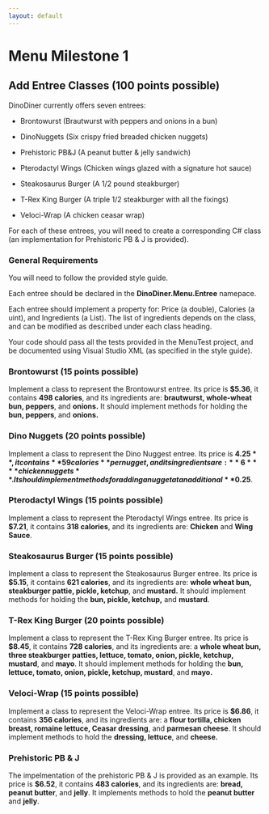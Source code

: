 ```yaml
---
layout: default
---
```


# Menu Milestone 1

## Add Entree Classes (100 points possible)

DinoDiner currently offers seven entrees:

* Brontowurst (Brautwurst with peppers and onions in a bun)

* DinoNuggets (Six crispy fried breaded chicken nuggets)

* Prehistoric PB&J (A peanut butter & jelly sandwich)

* Pterodactyl Wings (Chicken wings glazed with a signature hot sauce)

* Steakosaurus Burger (A 1/2 pound steakburger)

* T-Rex King Burger (A triple 1/2 steakburger with all the fixings)

* Veloci-Wrap (A chicken ceasar wrap)

For each of these entrees, you will need to create a corresponding C# class (an implementation for Prehistoric PB & J is provided).

### General Requirements

You will need to follow the provided style guide.

Each entree should be declared in the **DinoDiner.Menu.Entree** namepace.

Each entree should implement a property for: Price (a double), Calories (a uint), and Ingredients (a List<string>).  The list of ingredients depends on the class, and can be modified as described under each class heading.

Your code should pass all the tests  provided in the MenuTest project, and be documented using Visual Studio XML (as specified in the style guide).

### Brontowurst (15 points possible)

Implement a class to represent the Brontowurst entree.  Its price is **$5.36**, it contains **498 calories**, and its ingredients are: **brautwurst, whole-wheat bun, peppers**, and **onions.**  It should implement methods for holding the **bun, peppers**, and **onions.**

### Dino Nuggets (20 points possible)

Implement a class to represent the Dino Nuggest entree.  Its price is **$4.25**, it contains **59 calories** per nugget, and its ingredients are: **6** **chicken nuggets**.  It should implement methods for adding a nugget at an additional **$0.25**.

### Pterodactyl Wings (15 points possible)

Implement a class to represent the Pterodactyl Wings entree.  Its price is **$7.21**, it contains **318 calories**, and its ingredients are:  **Chicken** and **Wing Sauce**.

### Steakosaurus Burger (15 points possible)

Implement a class to represent the Steakosaurus Burger entree.  Its price is **$5.15**, it contains **621 calories**, and its ingredients are: **whole wheat bun, steakburger pattie, pickle, ketchup**, and **mustard.**  It should implement methods for holding the **bun, pickle, ketchup,** and **mustard**.

### T-Rex King Burger (20 points possible)

Implement a class to represent the T-Rex King Burger entree.  Its price is **$8.45**, it contains **728 calories**, and its ingredients are: a **whole wheat bun, three steakburger patties, lettuce, tomato, onion, pickle, ketchup, mustard**, and **mayo**.  It should implement methods for holding the **bun, lettuce, tomato, onion, pickle, ketchup, mustard**, and **mayo.**

### Veloci-Wrap (15 points possible)

Implement a class to represent the Veloci-Wrap entree.  Its price is **$6.86**, it contains **356 calories**, and its ingredients are: a **flour tortilla, chicken breast, romaine lettuce, Ceasar dressing**, and **parmesan cheese**.  It should implement methods to hold the **dressing, lettuce**, and **cheese.**

### Prehistoric PB & J

The impelmentation of the prehistoric PB & J is provided as an example.  Its price is **$6.52**, it contains **483 calories**, and its ingredients are: **bread, peanut butter**, and **jelly**.  It implements methods to hold the **peanut butter** and **jelly**.
